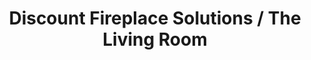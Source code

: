 ---
title: "Discount Fireplace Solutions / The Living Room"
url: /kilcoole/discount-fireplace-solutions-the-living-room/
shop: fireplace
---